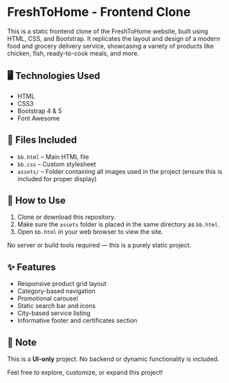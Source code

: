 # FreshToHome - Frontend Clone

This is a static frontend clone of the FreshToHome website, built using HTML, CSS, and Bootstrap. It replicates the layout and design of a modern food and grocery delivery service, showcasing a variety of products like chicken, fish, ready-to-cook meals, and more.

## 🖥️ Technologies Used

- HTML
- CSS3
- Bootstrap 4 & 5
- Font Awesome

## 📂 Files Included

- `bb.html` – Main HTML file
- `bb.css` – Custom stylesheet
- `assets/` – Folder containing all images used in the project (ensure this is included for proper display)

## 🔧 How to Use

1. Clone or download this repository.
2. Make sure the `assets` folder is placed in the same directory as `bb.html`.
3. Open `bb.html` in your web browser to view the site.

No server or build tools required — this is a purely static project.

## ✨ Features

- Responsive product grid layout
- Category-based navigation
- Promotional carousel
- Static search bar and icons
- City-based service listing
- Informative footer and certificates section

## 📌 Note

This is a **UI-only** project. No backend or dynamic functionality is included.


Feel free to explore, customize, or expand this project!

